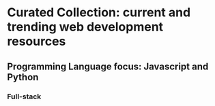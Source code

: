 # Curated Collection: current and trending web development resources
## Programming Language focus: Javascript and Python
### Full-stack